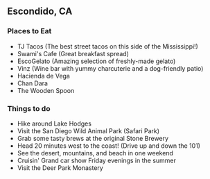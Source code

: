 ## Escondido, CA

### Places to Eat

- TJ Tacos (The best street tacos on this side of the Mississippi!)
- Swami's Cafe (Great breakfast spread)
- EscoGelato (Amazing selection of freshly-made gelato)
- Vinz (Wine bar with yummy charcuterie and a dog-friendly patio)
- Hacienda de Vega
- Chan Dara
- The Wooden Spoon

### Things to do

- Hike around Lake Hodges
- Visit the San Diego Wild Animal Park (Safari Park)
- Grab some tasty brews at the original Stone Brewery
- Head 20 minutes west to the coast! (Drive up and down the 101)
- See the desert, mountains, and beach in one weekend
- Cruisin' Grand car show Friday evenings in the summer
- Visit the Deer Park Monastery
